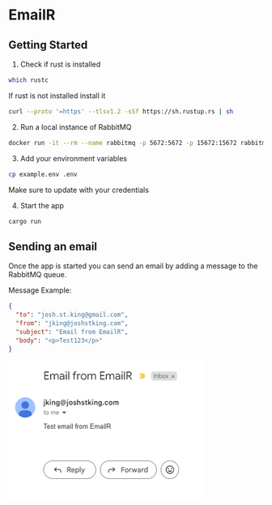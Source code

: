 # EmailR

## Getting Started

1. Check if rust is installed
```sh
which rustc
```

If rust is not installed install it
```sh
curl --proto '=https' --tlsv1.2 -sSf https://sh.rustup.rs | sh
```

2. Run a local instance of RabbitMQ
```sh
docker run -it --rm --name rabbitmq -p 5672:5672 -p 15672:15672 rabbitmq:3.13-management
```

3. Add your environment variables
```sh
cp example.env .env
```
Make sure to update with your credentials

4. Start the app
```sh
cargo run
```

## Sending an email

Once the app is started you can send an email by adding a message to the RabbitMQ queue.

Message Example:
```json
{
  "to": "josh.st.king@gmail.com",
  "from": "jking@joshstking.com",
  "subject": "Email from EmailR",
  "body": "<p>Test123</p>"
}
```

![Email Image](./assets/email.png)

